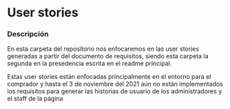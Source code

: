 <h1>
    User stories
</h1>

### Descripción
En esta carpeta del repositorio nos enfocaremos en las user stories generadas a partir del documento de requisitos, siendo esta carpeta la segunda en la presedencia escrita
en el readme principal.

Estas user stories están enfocadas principalmente en el entorno para el comprador y hasta el 3 de noviembre del 2021 aún no están implementados los requisitos para generar
las historias de usuario de los administradores y el staff de la página